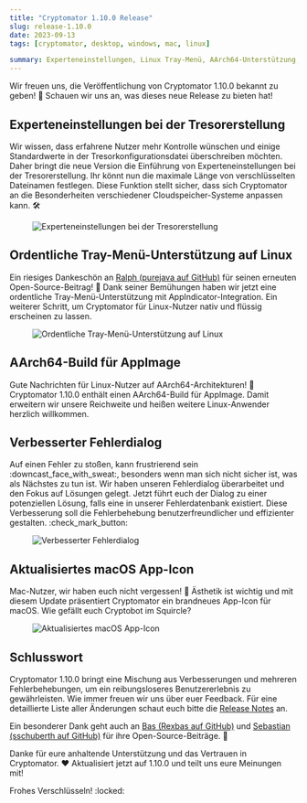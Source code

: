 ```yaml
---
title: "Cryptomator 1.10.0 Release"
slug: release-1.10.0
date: 2023-09-13
tags: [cryptomator, desktop, windows, mac, linux]

summary: Experteneinstellungen, Linux Tray-Menü, AArch64-Unterstützung, verbessertes Fehlerdialogfenster und ein neues macOS Icon. Jetzt aktualisieren!
---
```

Wir freuen uns, die Veröffentlichung von Cryptomator 1.10.0 bekannt zu geben! :tada: Schauen wir uns an, was dieses neue Release zu bieten hat!

## Experteneinstellungen bei der Tresorerstellung

Wir wissen, dass erfahrene Nutzer mehr Kontrolle wünschen und einige Standardwerte in der Tresorkonfigurationsdatei überschreiben möchten. Daher bringt die neue Version die Einführung von Experteneinstellungen bei der Tresorerstellung. Ihr könnt nun die maximale Länge von verschlüsselten Dateinamen festlegen. Diese Funktion stellt sicher, dass sich Cryptomator an die Besonderheiten verschiedener Cloudspeicher-Systeme anpassen kann. :hammer_and_wrench:

<figure class="text-center">
  <img class="inline-block rounded" src="/img/blog/expert-settings.png" srcset="/img/blog/expert-settings.png 1x, /img/blog/expert-settings@2x.png 2x" alt="Experteneinstellungen bei der Tresorerstellung" />
</figure>

## Ordentliche Tray-Menü-Unterstützung auf Linux

Ein riesiges Dankeschön an [Ralph (purejava auf GitHub)](https://github.com/purejava) für seinen erneuten Open-Source-Beitrag! :raised_hands: Dank seiner Bemühungen haben wir jetzt eine ordentliche Tray-Menü-Unterstützung mit AppIndicator-Integration. Ein weiterer Schritt, um Cryptomator für Linux-Nutzer nativ und flüssig erscheinen zu lassen.

<figure class="text-center">
  <img class="inline-block rounded" src="/img/blog/tray-menu-appindicator.png" srcset="/img/blog/tray-menu-appindicator.png 1x, /img/blog/tray-menu-appindicator@2x.png 2x" alt="Ordentliche Tray-Menü-Unterstützung auf Linux" />
</figure>

## AArch64-Build für AppImage

Gute Nachrichten für Linux-Nutzer auf AArch64-Architekturen! :tada: Cryptomator 1.10.0 enthält einen AArch64-Build für AppImage. Damit erweitern wir unsere Reichweite und heißen weitere Linux-Anwender herzlich willkommen.

## Verbesserter Fehlerdialog

Auf einen Fehler zu stoßen, kann frustrierend sein :downcast_face_with_sweat:, besonders wenn man sich nicht sicher ist, was als Nächstes zu tun ist. Wir haben unseren Fehlerdialog überarbeitet und den Fokus auf Lösungen gelegt. Jetzt führt euch der Dialog zu einer potenziellen Lösung, falls eine in unserer Fehlerdatenbank existiert. Diese Verbesserung soll die Fehlerbehebung benutzerfreundlicher und effizienter gestalten. :check_mark_button:

<figure class="text-center">
  <img class="inline-block rounded" src="/img/blog/look-up-solution.png" srcset="/img/blog/look-up-solution.png 1x, /img/blog/look-up-solution@2x.png 2x" alt="Verbesserter Fehlerdialog" />
</figure>

## Aktualisiertes macOS App-Icon

Mac-Nutzer, wir haben euch nicht vergessen! :green_apple: Ästhetik ist wichtig und mit diesem Update präsentiert Cryptomator ein brandneues App-Icon für macOS. Wie gefällt euch Cryptobot im Squircle?

<figure class="text-center">
  <img class="inline-block rounded" src="/img/blog/macos-app-icon-2023.png" srcset="/img/blog/macos-app-icon-2023.png 1x, /img/blog/macos-app-icon-2023@2x.png 2x" alt="Aktualisiertes macOS App-Icon" />
</figure>

## Schlusswort

Cryptomator 1.10.0 bringt eine Mischung aus Verbesserungen und mehreren Fehlerbehebungen, um ein reibungsloseres Benutzererlebnis zu gewährleisten. Wie immer freuen wir uns über euer Feedback. Für eine detaillierte Liste aller Änderungen schaut euch bitte die [Release Notes](https://github.com/cryptomator/cryptomator/releases/tag/1.10.0) an.

Ein besonderer Dank geht auch an [Bas (Rexbas auf GitHub)](https://github.com/Rexbas) und [Sebastian (sschuberth auf GitHub)](https://github.com/sschuberth) für ihre Open-Source-Beiträge. 🌟

Danke für eure anhaltende Unterstützung und das Vertrauen in Cryptomator. :heart: Aktualisiert jetzt auf 1.10.0 und teilt uns eure Meinungen mit!

Frohes Verschlüsseln! :locked:
